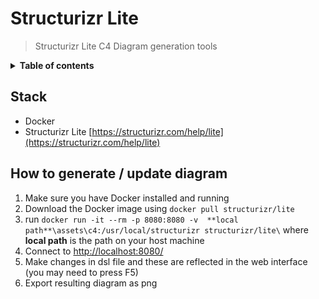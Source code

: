 # Structurizr Lite

> Structurizr Lite C4 Diagram generation tools

<details>
<summary><strong>Table of contents</strong></summary>
<!-- START doctoc generated TOC please keep comment here to allow auto update -->
<!-- DON'T EDIT THIS SECTION, INSTEAD RE-RUN doctoc TO UPDATE -->

- [Stack](#stack)
- [How to generate / update diagram](#how-to-generate--update-diagram)

<!-- END doctoc generated TOC please keep comment here to allow auto update -->
</details>

## Stack

- Docker
- Structurizr Lite [https://structurizr.com/help/lite](https://structurizr.com/help/lite)

## How to generate / update diagram

1. Make sure you have Docker installed and running
2. Download the Docker image using `docker pull structurizr/lite`
3. run `docker run -it --rm -p 8080:8080 -v  **local path**\assets\c4:/usr/local/structurizr structurizr/lite\` where **local path** is the path on your host machine
4. Connect to [http://localhost:8080/](http://localhost:8080/)
5. Make changes in dsl file and these are reflected in the web interface (you may need to press F5)
6. Export resulting diagram as png
